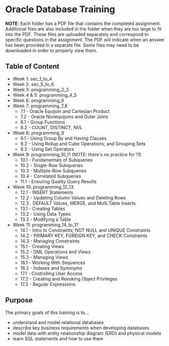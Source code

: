 # Oracle Database Training

**NOTE**: Each folder has a PDF file that contains the completed assignment. Additional files are also included in the folder when they are too large to fit into the PDF. These files are uploaded separately and correspond to specific questions in the assignment. The PDF will indicate when an answer has been provided in a separate file. Some files may need to be downloaded in order to properly view them.

## Table of Content
* Week 1: sec_1_to_4
* Week 2: sec_5_to_6
* Week 3: programming_2_3
* Week 4 & 5: programming_4_5
* Week 6: programming_6
* Week 7: programming_7_8
  * 7.1 - Oracle Equijoin and Cartesian Product
  * 7.2 - Oracle Nonequijoins and Outer Joins
  * 8.1 - Group Functions
  * 8.2 - COUNT, DISTINCT, NVL
* Week 8: programming_9
  * 9.1 - Using Group By and Having Clauses
  * 9.2 - Using Rollup and Cube Operations, and Grouping Sets
  * 9.3 - Using Set Operators
* Week 9: programming_10_11 (NOTE: there's no practice for 11)
  * 10.1 - Fundamentals of Subqueries
  * 10.2 - Single-Row Subqueries
  * 10.3 - Multiple-Row Subqueries
  * 10.4 - Correlated Subqueries
  * 11.1 - Ensuring Quality Query Results
* Week 10: programming_12_13
  * 12.1 - INSERT Statements
  * 12.2 - Updating Column Values and Deleting Rows
  * 12.3 . DEFAULT Values, MERGE, and Multi.Table Inserts
  * 13.1 - Creating Tables
  * 13.2 - Using Data Types
  * 13.3 - Modifying a Table
* Week 11: programming_14_to_17
  * 14.1 - Intro to Constraints; NOT NULL and UNIQUE Constraints
  * 14.2 - PRIMARY KEY, FOREIGN KEY, and CHECK Constraints
  * 14.3 - Managing Constraints
  * 15.1 - Creating Views
  * 15.2 - DML Operations and Views
  * 15.3 - Managing Views
  * 16.1 - Working With Sequences
  * 16.2 - Indexes and Synonyms
  * 17.1 - Controlling User Access
  * 17.2 - Creating and Revoking Object Privileges
  * 17.3 - Regular Expressions

## Purpose
The primary goals of this training is to...
* understand and model relational databases
* describe key business requirements when developing databases
* model data with entity relationship diagram (ERD) and physical models 
* learn SQL statements and how to use them


